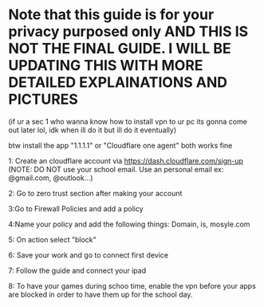 # Note that this guide is for your privacy purposed only AND THIS IS NOT THE FINAL GUIDE. I WILL BE UPDATING THIS WITH MORE DETAILED EXPLAINATIONS AND PICTURES
(if ur a sec 1 who wanna know how to install vpn to ur pc its gonna come out later lol, idk when ill do it but ill do it eventually)


btw install the app "1.1.1.1" or "Cloudflare one agent" both works fine

1: Create an cloudflare account via https://dash.cloudflare.com/sign-up (NOTE: DO NOT use your school email. Use an personal email ex: @gmail.com, @outlook...)

2: Go to zero trust section after making your account

3:Go to Firewall Policies and add a policy

4:Name your policy and add the following things: Domain, is, mosyle.com

5: On action select "block"

6: Save your work and go to connect first device

7: Follow the guide and connect your ipad

8: To have your games during schoo time, enable the vpn before your apps are blocked in order to have them up for the school day.


